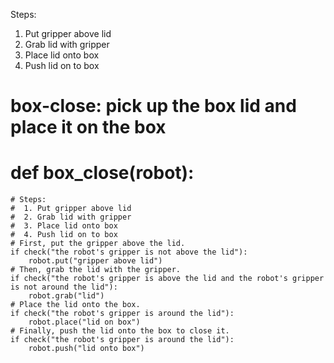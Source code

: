 

Steps:
  1. Put gripper above lid
  2. Grab lid with gripper
  3. Place lid onto box
  4. Push lid on to box

# box-close: pick up the box lid and place it on the box
# def box_close(robot):
    # Steps:
    #  1. Put gripper above lid
    #  2. Grab lid with gripper
    #  3. Place lid onto box
    #  4. Push lid on to box
    # First, put the gripper above the lid.
    if check("the robot's gripper is not above the lid"):
        robot.put("gripper above lid")
    # Then, grab the lid with the gripper.
    if check("the robot's gripper is above the lid and the robot's gripper is not around the lid"):
        robot.grab("lid")
    # Place the lid onto the box.
    if check("the robot's gripper is around the lid"):
        robot.place("lid on box")
    # Finally, push the lid onto the box to close it.
    if check("the robot's gripper is around the lid"):
        robot.push("lid onto box")